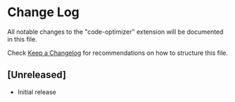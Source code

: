 # Change Log

All notable changes to the "code-optimizer" extension will be documented in this file.

Check [Keep a Changelog](http://keepachangelog.com/) for recommendations on how to structure this file.

## [Unreleased]

- Initial release